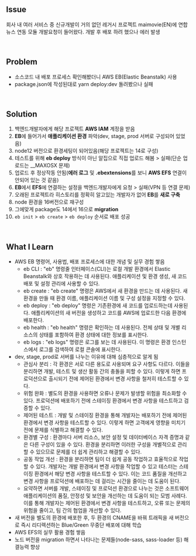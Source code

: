 ## Issue
회사 내 여러 서비스 중 신규개발이 거의 없던 레거시 프로젝트 maimovie(EN)에 연합뉴스 연동 모듈 개발요청이 들어왔다. 개발 후 배포 하려 했으나 에러 발생

<br>

## Problem
+ 소스코드 내 배포 프로세스 확인해봤더니 AWS EB(Elastic Beanstalk) 사용
+ package.json에 작성된대로 yarn deploy:dev 돌려봤으나 실패

<br>

## Solution
1. 백엔드개발자에게 해당 프로젝트 **AWS IAM** 계정을 받음
2. **EB**에 들어가서 **애플리케이션 환경** 파악(dev, stage, prod 서버로 구성되어 있었음)
3. node12 버전으로 환경세팅이 되어있음(해당 프로젝트는 14로 구성)
4. 테스트를 위해 **eb deploy** 방식이 아닌 알집으로 직접 업로드 해봄 > 실패(단순 업로드는 __MAXOSX 문제)
5. 업로드 후 정상작동 안됨(**에러 로그** 및 **.ebextensions**를 보니 **AWS EFS** 연결이 안되어 있는 것 같음)
6. **EB**에서 **EFS**에 연결하는 설정을 백엔드개발자에게 요청 > 실패(VPN 등 연결 문제)
7. 오래된 프로젝트라 히스토리를 정확히 알고있는 개발자가 없어 **EB**를 **새로 구축**
8. node 환경을 16버전으로 재구성
9. 그에맞게 package도 14에서 16으로 **migration**
10. `eb init` > `eb create` > `eb deploy` 순서로 배포 성공

<br>

## What I Learn
+ AWS EB 명령어, 사용법, 배포 프로세스에 대한 개념 및 실무 경험 쌓음
  - eb CLI : "eb" 명령줄 인터페이스(CLI)는 로컬 개발 환경에서 Elastic Beanstalk와 상호 작용하는 데 사용된다. 애플리케이션 및 환경 생성, 새 코드 배포 및 설정 관리에 사용할 수 있다.
  - eb create : "eb create" 명령은 AWS에서 새 환경을 만드는 데 사용된다. 새 환경을 만들 때 환경 이름, 애플리케이션 이름 및 구성 설정을 지정할 수 있다.
  - eb deploy : "eb deploy" 명령은 기존환경에 새 코드를 업로드하는데 사용된다. 애플리케이션의 새 버전을 생성하고 코드를 AWS에 업로드한 다음 환경에 배포한다.
  - eb health : "eb health" 명령은 확인하는 데 사용된다. 전체 상태 및 개별 리소스의 상태를 포함하여 환경 상태에 대한 정보를 표시한다.
  - eb logs : "eb logs" 명령은 로그를 보는 데 사용된다. 이 명령은 환경 인스턴스에서 로그를 검색하여 로컬 콘솔에 표시한다.
+ dev, stage, prod로 서버를 나누는 이유에 대해 심층적으로 알게 됨
  - 관심사 분리 : 각 환경은 서로 다른 용도로 사용되며 요구 사항도 다르다. 이들을 분리하면 개발, 테스트 및 생산 활동 간의 충돌을 피할 수 있다. 이렇게 하면 프로덕션으로 출시되기 전에 제어된 환경에서 변경 사항을 철저히 테스트할 수 있다.
  - 위험 완화 : 별도의 환경을 사용하면 오류나 문제가 발생할 위험을 최소화할 수 있다. 프로덕션에 배포하기 전에 스테이징 환경에서 변경 사항을 테스트하고 검증할 수 있다.
  - 제어된 테스트 : 개발 및 스테이징 환경을 통해 개발자는 배포하기 전에 제어된 환경에서 변경 사항을 테스트할 수 있다. 이렇게 하면 고객에게 영향을 미치기 전에 문제를 식별하고 해결할 수 있다.
  - 환경별 구성 : 환경마다 서버 리소스, 보안 설정 및 데이터베이스 자격 증명과 같은 다른 구성이 있을 수 있다. 환경을 분리하면 이러한 구성을 개별적으로 관리할 수 있으므로 문제를 더 쉽게 관리하고 해결할 수 있다.
  - 공동 작업 개선 : 환경을 분리하면 팀이 더 쉽게 공동 작업하고 효율적으로 작업할 수 있다. 개발자는 개발 환경에서 변경 사항을 작업할 수 있고 테스터는 스테이징 환경에서 해당 변경 사항을 테스트할 수 있다. 이는 코드 품질을 개선하고 변경 사항을 프로덕션에 배포하는 데 걸리는 시간을 줄이는 데 도움이 된다.
  - 요약하면 서버를 개발, 스테이징 및 프로덕션 환경으로 나누는 것은 소프트웨어 애플리케이션의 품질, 안정성 및 보안을 개선하는 데 도움이 되는 모범 사례다. 이를 통해 개발자는 제어된 환경에서 변경 사항을 테스트하고, 오류 또는 문제의 위험을 줄이고, 팀 간의 협업을 개선할 수 있다.
+ 새 버전을 별도의 환경에 배포한 후, 두 환경의 CNAME을 바꿔 트래픽을 새 버전으로 즉시 리디렉션하는 Blue/Green 무중단 배포에 대해 학습
+ AWS EFS의 실무 활용 경험 쌓음
+ 노드 버전을 migration 하면서 나타나는 문제들(node-sass, sass-loader 등) 해결능력 향상

